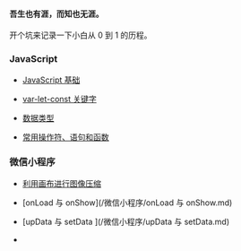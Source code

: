 #### 吾生也有涯，而知也无涯。

开个坑来记录一下小白从 0 到 1 的历程。

### JavaScript
- [JavaScript 基础](/JavaScript/JavaScript基础.md)
- [var-let-const 关键字](/JavaScript/var-let-const关键字.md)

- [数据类型](/JavaScript/数据类型.md)

- [常用操作符、语句和函数](/JavaScript/常用操作符、语句和函数.md)

 

### 微信小程序

- [利用画布进行图像压缩](/微信小程序/利用画布进行图像压缩.md)

- [onLoad 与 onShow](/微信小程序/onLoad 与 onShow.md)

- [upData 与 setData ](/微信小程序/upData 与 setData.md)
- 
